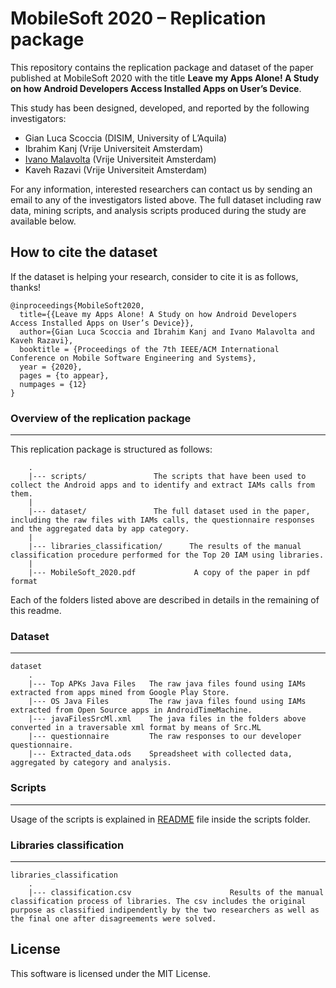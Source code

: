# MobileSoft 2020 – Replication package


This repository contains the replication package and dataset of the paper published at MobileSoft 2020 with the title **Leave my Apps Alone! A Study on how Android Developers Access Installed Apps on User’s Device**.

This study has been designed, developed, and reported by the following investigators:

- Gian Luca Scoccia (DISIM, University of L’Aquila)
- Ibrahim Kanj (Vrije Universiteit Amsterdam)
- [Ivano Malavolta](https://www.ivanomalavolta.com) (Vrije Universiteit Amsterdam)
- Kaveh Razavi (Vrije Universiteit Amsterdam)

For any information, interested researchers can contact us by sending an email to any of the investigators listed above.
The full dataset including raw data, mining scripts, and analysis scripts produced during the study are available below.

## How to cite the dataset
If the dataset is helping your research, consider to cite it is as follows, thanks!

```
@inproceedings{MobileSoft2020,
  title={{Leave my Apps Alone! A Study on how Android Developers Access Installed Apps on User’s Device}},
  author={Gian Luca Scoccia and Ibrahim Kanj and Ivano Malavolta and Kaveh Razavi},
  booktitle = {Proceedings of the 7th IEEE/ACM International Conference on Mobile Software Engineering and Systems},
  year = {2020},
  pages = {to appear},
  numpages = {12}
}
```

### Overview of the replication package
---

This replication package is structured as follows:

```
    .
    |--- scripts/       		The scripts that have been used to collect the Android apps and to identify and extract IAMs calls from them.
    |
    |--- dataset/             	The full dataset used in the paper, including the raw files with IAMs calls, the questionnaire responses and the aggregated data by app category.
    |
    |--- libraries_classification/   	The results of the manual classification procedure performed for the Top 20 IAM using libraries.
    |
    |--- MobileSoft_2020.pdf             A copy of the paper in pdf format
```

Each of the folders listed above are described in details in the remaining of this readme.

### Dataset
---
```
dataset
    .
    |--- Top APKs Java Files   The raw java files found using IAMs extracted from apps mined from Google Play Store.  
    |--- OS Java Files         The raw java files found using IAMs extracted from Open Source apps in AndroidTimeMachine.
    |--- javaFilesSrcMl.xml    The java files in the folders above converted in a traversable xml format by means of Src.ML
    |--- questionnaire         The raw responses to our developer questionnaire.
    |--- Extracted_data.ods    Spreadsheet with collected data, aggregated by category and analysis.

``` 

### Scripts
---
Usage of the scripts is explained in [README](https://github.com/S2-group/mobilesoft-2020-iam-replication-package/blob/master/scripts/README.md) file inside the scripts folder.

### Libraries classification
---
```
libraries_classification
    .
    |--- classification.csv                      Results of the manual classification process of libraries. The csv includes the original purpose as classified indipendently by the two researchers as well as the final one after disagreements were solved.
```


## License

This software is licensed under the MIT License.

